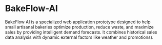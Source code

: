 # BakeFlow-AI
BakeFlow AI is a specialized web application prototype designed to help small artisanal bakeries optimize production, reduce waste, and maximize sales by providing intelligent demand forecasts. It combines historical sales data analysis with dynamic external factors like weather and promotions).
